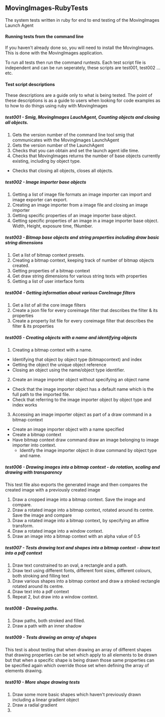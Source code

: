 ## MovingImages-RubyTests
The system tests written in ruby for end to end testing of the MovingImages Launch Agent

#### Running tests from the command line

If you haven't already done so, you will need to install the MovingImages. This is done with the MovingImages application.

To run all tests then run the command runtests. Each test script file is independent and can be run seperately, these scripts are test001, test002 ... etc.

#### Test script descriptions

These descriptions are a guide only to what is being tested. The point of these descriptions is as a guide to users when looking for code examples as to how to do things using ruby with MovingImages

##### test001 - Smig, MovingImages LauchAgent, Counting objects and closing all objects.

1. Gets the version number of the command line tool smig that communicates with the MovingImages LaunchAgent
2. Gets the version number of the LaunchAgent
3. Checks that you can obtain and set the launch agent idle time.
4. Checks that MovingImages returns the number of base objects currently existing, including by object type.
  * Checks that closing all objects, closes all objects.

##### test002 - Image importer base objects

1. Getting a list of image file formats an image importer can import and image exporter can export.
2. Creating an image importer from a image file and closing an image importer
3. Getting specific properties of an image importer base object.
4. Getting specific properties of an image in a image importer base object. Width, Height, exposure time, fNumber.

##### test003 - Bitmap base objects and string properties including draw basic string dimensions

1. Get a list of bitmap context presets.
2. Creating a bitmap context, keeping track of number of bitmap objects created.
3. Getting properties of a bitmap context
4. Get draw string dimensions for various string texts with properties
5. Getting a list of user interface fonts

##### test004 - Getting information about various CoreImage filters

1. Get a list of all the core image filters
2. Create a json file for every coreimage filter that describes the filter & its properties
3. Create a property list file for every coreimage filter that describes the filter & its properties

##### test005 - Creating objects with a name and identifying objects

1. Creating a bitmap context with a name.
  * Identifying that object by object type (bitmapcontext) and index
  * Getting the object the unique object reference
  * Closing an object using the name/object type identifier.
2. Create an image importer object without specifying an object name
  * Check that the image importer object has a default name which is the full path to the imported file.
  * Check that referring to the image importer object by object type and index works
3. Accessing an image importer object as part of a draw command in a bitmap context
  * Create an image importer object with a name specified
  * Create a bitmap context
  * Have bitmap context draw command draw an image belonging to image importer into context.
    * Identify the image importer object in draw command by object type and name.
 
##### test006 - Drawing images into a bitmap context - do rotation, scaling and drawing with transparency

This test file also exports the generated image and then compares the created image with a previously created image

1. Draw a cropped image into a bitmap context. Save the image and compare.
2. Draw a rotated image into a bitmap context, rotated around its centre. Save the image and compare
3. Draw a rotated image into a bitmap context, by specifying an affine transform.
4. Draw a rotated image into a window context.
5. Draw an image into a bitmap context with an alpha value of 0.5

##### test007 - Tests drawing text and shapes into a bitmap context - draw text into a pdf context

1. Draw text constrained to an oval, a rectangle and a path.
2. Draw text using different fonts, different font sizes, different colours, both stroking and filling text
3. Draw various shapes into a bitmap context and draw a stroked rectangle rotated around its centre.
4. Draw text into a pdf context
5. Repeat 2, but draw into a window context.

##### test008 - Drawing paths.

1. Draw paths, both stroked and filled.
2. Draw a path with an inner shadow

##### test009 - Tests drawing an array of shapes

This test is about testing that when drawing an array of different shapes that drawing properties can be set which apply to all elements to be drawn but that when a specific shape is being drawn those same properties can be specified again which override those set when defining the array of elements drawing.

##### test010 - More shape drawing tests

1. Draw some more basic shapes which haven't previously drawn including a linear gradient object
2. Draw a radial gradient
3. 



